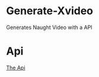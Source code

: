 # Generate-Xvideo
Generates Naught Video with a API

# Api

[The Api](https://github.com/sinkaroid/lustpress)
